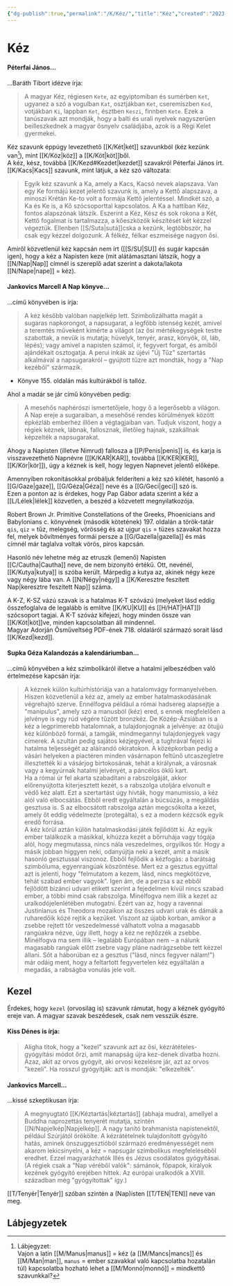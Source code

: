 ```yaml
---
{"dg-publish":true,"permalink":"/K/Kéz/","title":"Kéz","created":"2023-10-13T02:12","updated":"2025-06-08T01:07"}
---
```



# Kéz

#### Péterfai János...

...Baráth Tibort idézve írja:  
> A magyar Kéz, régiesen `Kete`, az egyiptomiban és sumérben `Ket`, ugyanez a szó a vogulban `Kat`, osztjákban `Ket`, cseremiszben `Ked`, votjákban `Ki`, lappban `Ket`, észtben `Keszi`, finnben `Kete`. Ezek a tanúszavak azt mondják, hogy a balti és urali nyelvek nagyszerűen beilleszkednek a magyar ősnyelv családjába, azok is a Régi Kelet gyermekei.  

Kéz szavunk éppúgy levezethető [[K/Két\|két]] szavunkból (kéz kezünk van[^1]), mint [[K/Köz\|köz]] a [[K/Köt\|köt]]ből.  
A kéz, kész, továbbá [[K/Kezd#Kezdet\|kezdet]] szavakról Péterfai János írt. [[K/Kacs\|Kacs]] szavunk, mint látjuk, a kéz szó változata:  
> Egyik kéz szavunk a Ka, amely a Kacs, Kacsó nevek alapszava. Van egy Ke formájú kezet jelentő szavunk is, amely a Kettő alapszava, a minoszi Krétán Ke-to volt a formája Kettő jelentéssel. Mindkét szó, a Ka és Ke is, a Kő szócsoporttal kapcsolatos. A Ka a hattiban Kéz, fontos alapszónak látszik. Eszerint a Kéz, Kész és sok rokona a Két, Kettő fogalmat is tartalmazza, a kőeszközök készítését két kézzel végeztük. Ellenben [[S/Suta\|sutá]]cska a kezünk, legtöbbször, ha csak egy kézzel dolgozunk. A félkéz, félkar eszmeisége nagyon ősi.

Amiről közvetlenül kéz kapcsán nem írt ([[S/SU\|SU]] és sugár kapcsán igen), hogy a kéz a Napisten keze (mit alátámasztani látszik, hogy a [[N/Nap\|Nap]] címnél is szereplő adat szerint a dakota/lakota [[N/Nape\|nape]] = kéz).  

#### Jankovics Marcell A Nap könyve...

...című könyvében is írja:  
> A kéz később valóban napjelkép lett. Szimbolizálhatta magát a sugaras napkorongot, a napsugarat, a legfőbb istenség kezét, amivel a teremtés műveként kimérte a világot (az ősi mértékegységek testre szabottak, a nevük is mutatja; hüvelyk, tenyér, arasz, könyök, öl, láb, lépés); vagy amivel a napisten számol, ír, fegyvert forgat, és amiből ajándékait osztogatja. A perui inkák az újévi "Új Tűz" szertartás alkalmával a napsugarakról – gyújtott tűzre azt mondták, hogy a "Nap kezéből" származik.  
- Könyve 155. oldalán más kultúrákból is tallóz.

Ahol a madár se jár című könyvében pedig:  
> A mesehős naphérószi ismertetőjele, hogy ő a legerősebb a világon. A Nap ereje a sugaraiban, a mesehősé rendes körülmények között épkézláb emberhez illően a végtagjaiban van. Tudjuk viszont, hogy a régiek kéznek, lábnak, fallosznak, illetőleg hajnak, szakállnak képzelték a napsugarakat.  

Ahogy a Napisten (illetve Nimrud) fallosza a [[P/Penis\|penis]] is, és karja is visszavezethető Napnévre ([[K/KAR\|KAR]], továbbá [[K/KER\|KER]], [[K/Kör\|kör]]), úgy a kéznek is kell, hogy legyen Napnevet jelentő előképe.  

Amennyiben rokonításokkal próbáljuk felderíteni a kéz szó kilétét, hasonló a [[G/Gaze\|gaze]], [[G/Géza\|Géza]] neve és a [[G/Geci\|geci]] szó is.   
Ezen a ponton az is érdekes, hogy Pap Gábor adata szerint a kéz a [[L/Lélek\|lélek]] közvetlen, a beszéd a közvetett megnyilatkozója.  

Robert Brown Jr. Primitive Constellations of the Greeks, Phoenicians and Babylonians c. könyvének (második kötetének) 197. oldalán a török-tatár `qis`, `qiz` = tűz, melegség, vörösség és az ujgur `qis` = tüzes szavakat hozza fel, melyek bővítményes formái persze a [[G/Gazella\|gazella]] és más címnél már taglalva voltak vörös, piros kapcsán.  

Hasonló név lehetne még az etruszk (lemenő) Napisten [[C/Cautha\|Cautha]] neve, de nem bizonyító értékű. Ott, nevénél, [[K/Kutya\|kutya]] is szóba került. Márpedig a kutya az, akinek négy keze vagy négy lába van. A [[N/Négy\|négy]] a [[K/Keresztre feszített Nap\|keresztre feszített Nap]] száma.  

A K-Z, K-SZ vázú szavak is a hatalmas K-T szóvázú (melyeket lásd eddig összefoglalva de legalább is említve [[K/KU\|KU]] és [[H/HAT\|HAT]]) szócsoport tagjai. A K-T szóváz kifejezi, hogy minden össze van [[K/Köt\|köt]]ve, minden kapcsolatban áll mindennel.  
Magyar Adorján Ősműveltség PDF-ének 718. oldaláról származó sorait lásd [[K/Kezd\|kezd]].  

#### Supka Géza Kalandozás a kalendáriumban...

...című könyvében a kéz szimbolikáról illetve a hatalmi jelbeszédben való értelmezése kapcsán írja:  
> A kéznek külön kultúrhistóriája van a hatalomvágy formanyelvében. Hiszen közvetlenül a kéz az, amely az ember hatalmaskodásának végrehajtó szerve. Ennélfogva például a római hadsereg alapsejtje a "manipulus", amely szó a manusból (kéz) ered, s ennek megfelelően a jelvénye is egy rúd végére tűzött bronzkéz. De Közép-Ázsiában is a kéz a legprimerebb hatalomnak, a tulajdonjognak a jelvénye: az ötujjú kéz különböző formái, a tamgák, mindmegannyi tulajdonjegyek vagy címerek. A szultán pedig sajátos kézjegyével, a tughrával fejezi ki hatalma teljességét az aláírandó okiratokon. A középkorban pedig a vásári helyeken a piactéren minden vásárnapon feltűnő utcaszegletre illesztették ki a vásárjog birtokosának, tehát a királynak, a városnak vagy a kegyúrnak hatalmi jelvényét, a páncélos öklű kart.  
> Ha a római úr fel akarta szabadítani a rabszolgáját, akkor előrenyújtotta kiterjesztett kezét, s a rabszolga utoljára elvonult e védő kéz alatt. Ezt a szertartást úgy hívták, hogy manumissio, a kéz alól való elbocsátás. Ebből eredt egyáltalán a búcsúzás, a megáldás gesztusa is. S az elbocsátott rabszolga aztán megcsókolta a kezet, amely őt eddig védelmezte (protegálta), s ez a modern kézcsók egyik eredő forrása.  
> A kéz körül aztán külön hatalmaskodási játék fejlődött ki. Az egyik ember találkozik a másikkal, kihúzza kezét a bőrruhája vagy tógája alól, hogy megmutassa, nincs nála veszedelmes, orgyilkos tőr. Hogy a másik jobban higgyen neki, odanyújtja neki a kezét, amit a másik hasonló gesztussal viszonoz. Ebből fejlődik a kézfogás: a barátság szimbóluma, egyenrangúak köszöntése. Mert ez a gesztus egyúttal azt is jelenti, hogy "felmutatom a kezem, lásd, nincs megkötözve, tehát szabad ember vagyok". Igen ám, de a perzsa s az ebből fejlődött bizánci udvari etikett szerint a fejedelmen kívül nincs szabad ember, a többi mind csak rabszolga. Minélfogva nem illik a kezet az uralkodójelenlétében mutogatni. Ezért van az, hogy a ravennai Justinianus és Theodora mozaikon az összes udvari urak és dámák a ruharedőik közé rejtik a kezüket. Viszont az újabb korban, amikor a zsebbe rejtett tőr veszedelmessé válhatott volna a magasabb rangúakra nézve, úgy illett, hogy a kéz ne rejtőzzék a zsebbe. Minélfogva ma sem illik – legalább Európában nem – a nálunk magasabb rangúak előtt zsebre vagy pláne nadrágzsebbe tett kézzel állani. Sőt a háborúban ez a gesztus ("lásd, nincs fegyver nálam!") már odáig ment, hogy a feltartott fegyvertelen kéz egyáltalán a megadás, a rabságba vonulás jele volt.  

## Kezel

Érdekes, hogy `kezel` (orvosilag is) szavunk rámutat, hogy a kéznek gyógyító ereje van. A magyar szavak beszédesek, csak nem vesszük észre.  

#### Kiss Dénes is írja:

> Aligha titok, hogy a "kezel" szavunk azt az ősi, kézrátételes-gyógyítási módot őrzi, amit manapság újra kez-denek divatba hozni. Azaz, akit az orvos gyógyít, aki orvosi kezelésre jár, azt az orvos "kezeli". Ha rosszul gyógyítják: azt is mondják: "elkezelték".  

#### Jankovics Marcell...

...kissé szkeptikusan írja:  
> A megnyugtató [[K/Kéztartás\|kéztartás]] (abhaja mudra), amellyel a Buddha naprozettás tenyerét mutatja, szintén [[N/Napjelkép\|Napjelkép]]. A nagy tanító brahmanista napistenektől, például Szúrjától örökölte. A kézrátételnek tulajdonított gyógyító hatás, aminek önszuggesztióból származó eredményességét nem akarom lekicsinyelni, a kéz = napsugár szimbolikus megfeleléséből eredhet. Ezzel magyarázhatók Illés és Jézus csodálatos gyógyításai. (A régiek csak a "Nap véréből valók": sámánok, főpapok, királyok kezének gyógyító erejében hittek. Az európai uralkodók a XVIII. században még "gyógyítottak" így.)  

[[T/Tenyér\|Tenyér]] szóban szintén a (Nap)isten [[T/TEN\|TEN]] neve van meg.  



## Lábjegyzetek

[^1]: Lábjegyzet:  
Vajon a latin [[M/Manus\|manus]] = kéz (a [[M/Mancs\|mancs]] és [[M/Man\|man]], `manus` = ember szavakkal való kapcsolatba hozatalán túl) kapcsolatba hozható lehet a [[M/Monnó\|monnó]] = mindkettő szavunkkal?  